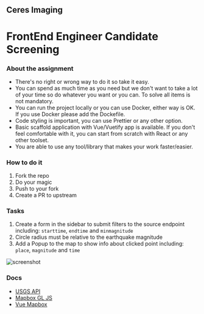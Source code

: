 ## Ceres Imaging

# FrontEnd Engineer Candidate Screening

### About the assignment

- There's no right or wrong way to do it so take it easy.
- You can spend as much time as you need but we don't want to take a lot of your time so do whatever you want or you can. To solve all items is not mandatory.
- You can run the project locally or you can use Docker, either way is OK. If you use Docker please add the Dockefile.
- Code styling is important, you can use Prettier or any other option.
- Basic scaffold application with Vue/Vuetify app is available. If you don't feel comfortable with it, you can start from scratch with React or any other toolset.
- You are able to use any tool/library that makes your work faster/easier.

### How to do it

1. Fork the repo
1. Do your magic
1. Push to your fork
1. Create a PR to upstream

### Tasks

1. Create a form in the sidebar to submit filters to the source endpoint including: `starttime`, `endtime` and `minmagnitude`
1. Circle radius must be relative to the earthquake magnitude
1. Add a Popup to the map to show info about clicked point including: `place`, `magnitude` and `time`

![screenshot](https://user-images.githubusercontent.com/360260/120043690-cabf9780-bfe2-11eb-8771-8e5e79f025f7.png)

### Docs

- [USGS API](https://earthquake.usgs.gov/fdsnws/event/1/#parameters)
- [Mapbox GL JS](https://docs.mapbox.com/mapbox-gl-js/api/)
- [Vue Mapbox](https://vue-mapbox-gl.meta.fr/)
